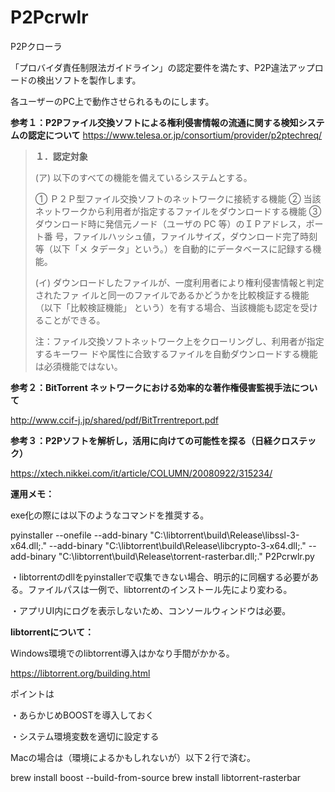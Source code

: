 # P2Pcrwlr
P2Pクローラ

「プロバイダ責任制限法ガイドライン」の認定要件を満たす、P2P違法アップロードの検出ソフトを製作します。

各ユーザーのPC上で動作させられるものにします。

<strong>参考１：P2Pファイル交換ソフトによる権利侵害情報の流通に関する検知システムの認定について</strong>
https://www.telesa.or.jp/consortium/provider/p2ptechreq/

<blockquote>
<strong>１．認定対象</strong>


(ア) 以下のすべての機能を備えているシステムとする。

① Ｐ２Ｐ型ファイル交換ソフトのネットワークに接続する機能
② 当該ネットワークから利用者が指定するファイルをダウンロードする機能
③ ダウンロード時に発信元ノード（ユーザの PC 等）のＩＰアドレス，ポート番
号，ファイルハッシュ値，ファイルサイズ，ダウンロード完了時刻等（以下「メ
タデータ」という。）を自動的にデータベースに記録する機能。


(イ) ダウンロードしたファイルが、一度利用者により権利侵害情報と判定されたファ
イルと同一のファイルであるかどうかを比較検証する機能（以下「比較検証機能」
という）を有する場合、当該機能も認定を受けることができる。


注：ファイル交換ソフトネットワーク上をクローリングし、利用者が指定するキーワー
ドや属性に合致するファイルを自動ダウンロードする機能は必須機能ではない。</blockquote>


<strong>参考２：BitTorrent ネットワークにおける効率的な著作権侵害監視手法について </strong>

http://www.ccif-j.jp/shared/pdf/BitTrrentreport.pdf

<strong>参考３：P2Pソフトを解析し，活用に向けての可能性を探る（日経クロステック） </strong>

https://xtech.nikkei.com/it/article/COLUMN/20080922/315234/


<strong>運用メモ：</strong>

exe化の際には以下のようなコマンドを推奨する。

pyinstaller --onefile --add-binary "C:\libtorrent\build\Release\libssl-3-x64.dll;." --add-binary "C:\libtorrent\build\Release\libcrypto-3-x64.dll;." --add-binary "C:\libtorrent\build\Release\torrent-rasterbar.dll;." P2Pcrwlr.py

・libtorrentのdllをpyinstallerで収集できない場合、明示的に同梱する必要がある。ファイルパスは一例で、libtorrentのインストール先により変わる。

・アプリUI内にログを表示しないため、コンソールウィンドウは必要。


<strong>libtorrentについて：</strong>


Windows環境でのlibtorrent導入はかなり手間がかかる。

https://libtorrent.org/building.html


ポイントは

・あらかじめBOOSTを導入しておく

・システム環境変数を適切に設定する


Macの場合は（環境によるかもしれないが）以下２行で済む。

brew install boost --build-from-source
brew install libtorrent-rasterbar
